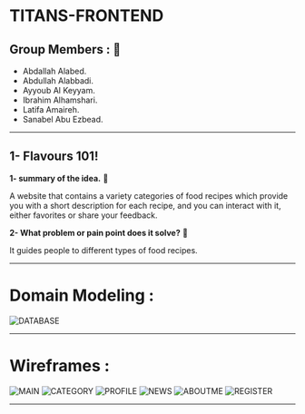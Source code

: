 # TITANS-FRONTEND

## Group Members : 👥
- Abdallah Alabed.
- Abdullah Alabbadi.
- Ayyoub Al Keyyam.
- Ibrahim Alhamshari.
- Latifa Amaireh.
- Sanabel Abu Ezbead.
-------------------------------------------------------------------------------------------------------------------

## 1- Flavours 101!

**1- summary of the idea.** :pushpin:

A website that contains a variety categories of food recipes which provide you with a short description for each recipe, and you can interact with it, either favorites or share your feedback.

  
**2- What problem or pain point does it solve?** :pushpin:

It guides people to different types of food recipes.

---------------------------------------------------------------------------------------------------------------------
# Domain Modeling : 

![DATABASE](/images/Screenshot_8.png)

---------------------------------------------------------------------------------------------------------------------
# Wireframes :

![MAIN](/images/Screenshot_1.png)
![CATEGORY](/images/Screenshot_2.png)
![PROFILE](/images/Screenshot_3.png)
![NEWS](/images/Screenshot_4.png)
![ABOUTME](/images/Screenshot_5.png)
![REGISTER](/images/Screenshot_6.png)

---------------------------------------------------------------------------------------------------------------------


